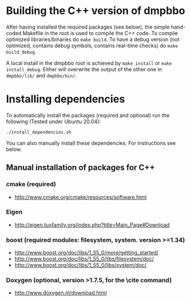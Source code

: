 # Building the C++ version of dmpbbo

After having installed the required packages (see below), the simple hand-coded Makefile in the root is used to compile the C++ code. To compile optimized libraries/binaries do `make build`. To have a debug version (not optimized, contains debug symbols, contains real-time checks) do `make build_debug`.

A local install in the dmpbbo root is achieved by `make install` or `make install_debug`. Either will overwrite the output of the other one in `dmpbbo/lib/` and `dmpbbo/bin/`.

# Installing dependencies

To automatically install the packages (required and optional) run the following (Tested under Ubuntu 20.04):

`./install_dependencies.sh`

You can also manually install these dependencies. For instructions see below.

  
<a name="manual_installation"></a>
## Manual installation of packages for C++

### cmake (required)

*  http://www.cmake.org/cmake/resources/software.html	
  
### Eigen 

* http://eigen.tuxfamily.org/index.php?title=Main_Page#Download

### boost (required modules: filesystem, system. version >=1.34) 

* http://www.boost.org/doc/libs/1_55_0/more/getting_started/
* http://www.boost.org/doc/libs/1_55_0/libs/filesystem/doc/
* http://www.boost.org/doc/libs/1_55_0/libs/system/doc/
  	
###  Doxygen (optional, version >1.7.5, for the \cite command)

* http://www.doxygen.nl/download.html